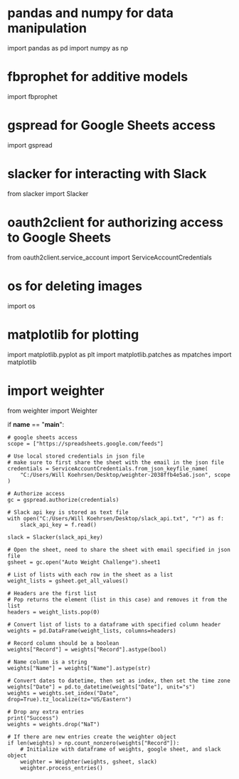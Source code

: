# pandas and numpy for data manipulation
import pandas as pd
import numpy as np

# fbprophet for additive models
import fbprophet

# gspread for Google Sheets access
import gspread

# slacker for interacting with Slack
from slacker import Slacker

# oauth2client for authorizing access to Google Sheets
from oauth2client.service_account import ServiceAccountCredentials

# os for deleting images
import os

# matplotlib for plotting
import matplotlib.pyplot as plt
import matplotlib.patches as mpatches
import matplotlib

# import weighter
from weighter import Weighter

if __name__ == "__main__":

    # google sheets access
    scope = ["https://spreadsheets.google.com/feeds"]

    # Use local stored credentials in json file
    # make sure to first share the sheet with the email in the json file
    credentials = ServiceAccountCredentials.from_json_keyfile_name(
        "C:/Users/Will Koehrsen/Desktop/weighter-2038ffb4e5a6.json", scope
    )

    # Authorize access
    gc = gspread.authorize(credentials)

    # Slack api key is stored as text file
    with open("C:/Users/Will Koehrsen/Desktop/slack_api.txt", "r") as f:
        slack_api_key = f.read()

    slack = Slacker(slack_api_key)

    # Open the sheet, need to share the sheet with email specified in json file
    gsheet = gc.open("Auto Weight Challenge").sheet1

    # List of lists with each row in the sheet as a list
    weight_lists = gsheet.get_all_values()

    # Headers are the first list
    # Pop returns the element (list in this case) and removes it from the list
    headers = weight_lists.pop(0)

    # Convert list of lists to a dataframe with specified column header
    weights = pd.DataFrame(weight_lists, columns=headers)

    # Record column should be a boolean
    weights["Record"] = weights["Record"].astype(bool)

    # Name column is a string
    weights["Name"] = weights["Name"].astype(str)

    # Convert dates to datetime, then set as index, then set the time zone
    weights["Date"] = pd.to_datetime(weights["Date"], unit="s")
    weights = weights.set_index("Date", drop=True).tz_localize(tz="US/Eastern")

    # Drop any extra entries
    print("Success")
    weights = weights.drop("NaT")

    # If there are new entries create the weighter object
    if len(weights) > np.count_nonzero(weights["Record"]):
        # Initialize with dataframe of weights, google sheet, and slack object
        weighter = Weighter(weights, gsheet, slack)
        weighter.process_entries()
